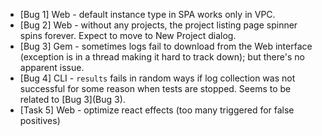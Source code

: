 - [Bug 1] Web - default instance type in SPA works only in VPC.
- [Bug 2] Web - without any projects, the project listing page spinner spins forever. Expect to move to New Project dialog.
- [Bug 3] Gem - sometimes logs fail to download from the Web interface (exception is in a thread making it hard to track down); but there's no apparent issue.
- [Bug 4] CLI - ``results`` fails in random ways if log collection was not successful for some reason when tests are stopped. Seems to be related to [Bug 3](Bug 3).
- [Task 5] Web - optimize react effects (too many triggered for false positives)
